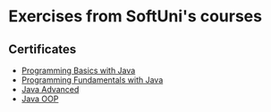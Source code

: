 # Exercises from SoftUni's courses

## Certificates
* [Programming Basics with Java](https://softuni.bg/certificates/details/128705/6746d294)
* [Programming Fundamentals with Java](https://softuni.bg/certificates/details/138599/bcd8a392)
* [Java Advanced](https://softuni.bg/certificates/details/152235/ea72d1a8)
* [Java OOP](https://softuni.bg/certificates/details/150619/be14ce52)